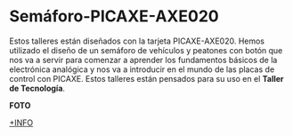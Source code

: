 # Semáforo-PICAXE-AXE020
Estos talleres están diseñados con la tarjeta PICAXE-AXE020. Hemos utilizado el diseño de un semáforo de vehículos y peatones con botón que nos va a servir para comenzar a aprender los fundamentos básicos de la electrónica analógica y nos va a introducir en el mundo de las placas de control con PICAXE. Estos talleres están pensados para su uso en el **Taller de Tecnología**.

**FOTO**

[+INFO](https://github.com/profesoratecno/Semaforo-PICAXE-AXE020/wiki)
